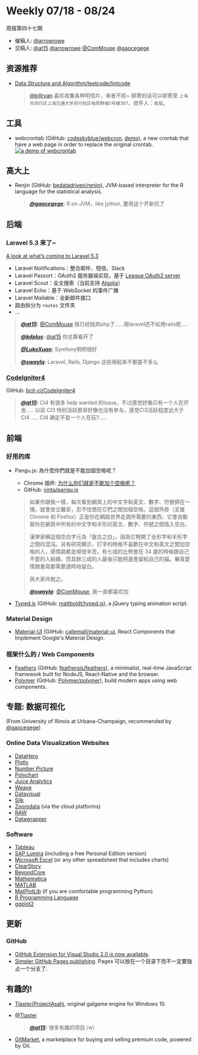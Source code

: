 # Weekly 07/18 - 08/24

周报第四十七期

- 催稿人:
  [@arrowrowe][mie]
- 交稿人:
  [@at15][at15]
  [@arrowrowe][mie]
  [@ComMouse][dou]
  [@gaocegege][cece]

[at15]: https://github.com/at15
[mie]: https://github.com/arrowrowe
[dou]: https://github.com/ComMouse
[cece]: https://github.com/gaocegege
[qq]: https://github.com/swaylq

## <a id="resources">资源推荐</a>

- [Data Structure and Algorithm/leetcode/lintcode](http://algorithm.yuanbin.me/)

  > [@billryan](https://github.com/billryan) 喜欢收集各种明信片，来者不拒~ 邮寄的话可以邮寄至 `上海市闵行区上海交通大学闵行校区电院群楼5号楼307`，收件人：`袁斌`。

## <a id="tools">工具</a>

[webcrontab-demo-url]: http://webcron.herokuapp.com/
[webcrontab-demo-screenshot]: https://github.com/codeskyblue/webcron/raw/master/scripts/homepage.png

- webcrontab (GitHub: [codeskyblue/webcron](https://github.com/codeskyblue/webcron), [demo][webcrontab-demo-url]), a new crontab that have a web page in order to replace the original crontab.
  [![a demo of webcrontab][webcrontab-demo-screenshot]][webcrontab-demo-url]

## <a id="Gao.Dashang">高大上</a>

- Renjin (GitHub: [bedatadriven/renjin](https://github.com/bedatadriven/renjin)), JVM-based interpreter for the R language for the statistical analysis.
  > ___[@gaocegege][cece]:___ R on JVM，like jython, 要用这个开新坑了

## <a id="backend">后端</a>

### <a id="laravel-5.3-coming">Laravel 5.3 来了~</a>

[A look at what’s coming to Laravel 5.3](https://laravel-news.com/2016/06/look-whats-coming-laravel-5-3/)
- Laravel Notifications：整合邮件、短信、Slack
- Laravel Passort：OAuth2 服务器端实现，基于 [League OAuth2 server](https://github.com/thephpleague/oauth2-server)
- Laravel Scout：全文搜索（当前支持 [Algolia](https://www.algolia.com/)）
- Laravel Echo：基于 WebSocket 的事件广播
- Laravel Mailable：全新邮件接口
- 路由拆分为 `routes` 文件夹
- ...

> ___[@at15][at15]:___ [@ComMouse][dou] 我已经抛弃php了......用laravel还不如用rails呢.....
>
> ___[@kdplus](https://github.com/kdplus):___ [@at15][at15] 你总算看开了
>
> ___[@LukeXuan](https://github.com/LukeXuan):___ Symfony明明很好
>
> ___[@swaylq][qq]:___ Laravel, Rails, Django 这些用起来不都差不多么

### [CodeIgniter4](https://codeigniter.com/)

GitHub: [bcit-ci/CodeIgniter4](https://github.com/bcit-ci/CodeIgniter4)

> ___[@at15][at15]:___ CI4 有很多 help wanted 的Issue，不过感觉好像只有一个人在开发..... 以前 CI3 特别活跃那哥好像也没有参与，感觉CI3活跃程度远大于CI4 ..... CI4 确定不是一个人在玩?.....

## <a id="frontend">前端</a>

### <a id="libraries">好用的库</a>

- Pangu.js: 為什麼你們就是不能加個空格呢？
  - Chrome 插件: [为什么你们就是不能加个空格呢？](https://chrome.google.com/webstore/detail/paphcfdffjnbcgkokihcdjliihicmbpd)
  - GitHub: [vinta/pangu.js](https://github.com/vinta/pangu.js)

  > 如果你跟我一樣，每次看到網頁上的中文字和英文、數字、符號擠在一塊，就會坐立難安，忍不住想在它們之間加個空格。這個外掛（支援 Chrome 和 Firefox）正是你在網路世界走跳所需要的東西，它會自動替你在網頁中所有的中文字和半形的英文、數字、符號之間插入空白。
  >
  > 漢學家稱這個空白字元為「盤古之白」，因為它劈開了全形字和半形字之間的混沌。另有研究顯示，打字的時候不喜歡在中文和英文之間加空格的人，感情路都走得很辛苦，有七成的比例會在 34 歲的時候跟自己不愛的人結婚，而其餘三成的人最後只能把遺產留給自己的貓。畢竟愛情跟書寫都需要適時地留白。
  >
  > 與大家共勉之。
  >
  > ___[@swaylq][qq]:___ [@ComMouse][dou], 我一直都喜欢加

- [Typed.js](http://www.mattboldt.com/demos/typed-js/) (GitHub: [mattboldt/typed.js](https://github.com/mattboldt/typed.js)), a jQuery typing animation script.

### Material Design

- [Material-UI](http://www.material-ui.com/) (GitHub: [callemall/material-ui](https://github.com/callemall/material-ui), React Components that Implement Google's Material Design.

### <a id="framework-and-web-components">框架什么的 / Web Components</a>

- [Feathers](http://feathersjs.com/) (GitHub: [feathersjs/feathers](https://github.com/feathersjs/feathers)), a minimalist, real-time JavaScript framework built for NodeJS, React-Native and the browser.
- [Polymer](https://www.polymer-project.org/1.0/) (GitHub: [Polymer/polymer](https://github.com/Polymer/polymer)), build modern apps using web components.

## <a id="data-visualization">专题: 数据可视化</a>

(From University of Illinois at Urbana-Champaign, recommended by [@gaocegege][cece])

### Online Data Visualization Websites

- [DataHero](http://datahero.com/)
- [Plotly](http://plot.ly/)
- [Number Picture](http://site.numberpicture.com/)
- [Polychart](https://github.com/Polychart)
- [Juice Analytics](http://www.juiceanalytics.com/)
- [Weave](http://www.oicweave.org/)
- [Datavisual](http://datavisu.al/)
- [Silk](https://www.silk.co/)
- [Zoomdata](http://www.zoomdata.com/) (via the cloud platforms)
- [RAW](http://app.raw.densitydesign.org/)
- [Datawrapper](https://datawrapper.de/)

### Software

- [Tableau](http://www.tableau.com/)
- [SAP Lumira](http://www.sapstore.com/getlumira) (including a free Personal Edition version)
- [Microsoft Excel](https://products.office.com/excel) (or any other spreadsheet that includes charts)
- [ClearStory](http://www.clearstorydata.com/)
- [BeyondCore](http://beyondcore.com/)
- [Mathematica](http://www.wolfram.com/mathematica/)
- [MATLAB](http://www.mathworks.com/products/matlab/)
- [MatPlotLib](http://matplotlib.org/) (if you are comfortable programming Python)
- [R Programming Language](https://www.r-project.org/)
- [ggplot2](http://ggplot2.org/)

## <a id="updates">更新</a>

### GitHub

- [GitHub Extension for Visual Studio 2.0 is now available](https://github.com/blog/2232-github-extension-for-visual-studio-2-0-is-now-available).
- [Simpler GitHub Pages publishing](https://github.com/blog/2228-simpler-github-pages-publishing). Pages 可以放在一个目录下而不一定要独占一个分支了.

## <a id="fun">有趣的!</a>

- [Tlaster/ProjectAsahi](https://github.com/Tlaster/ProjectAsahi), original galgame engine for Windows 10.
- [@Tlaster](https://github.com/Tlaster)

  > ___[@at15][at15]:___ 很多有趣的项目 /w\
- [GitMarket](https://git.market/), a marketplace for buying and selling premium code, powered by Git.
